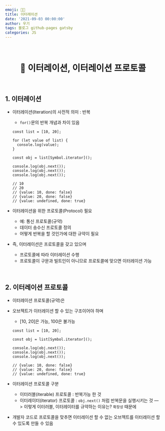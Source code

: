 ```yaml
---
emoji: 👨‍💻
title: 이터레이션
date: '2021-09-03 00:00:00'
author: 우기
tags: 블로그 github-pages gatsby
categories: JS
---
```


<br>

<h1 align="center">
  👋 이터레이션, 이터레이션 프로토콜
</h1>

<br>

## 1. 이터레이션

- 이터레이션(Iteration)의 사전적 의미 : 반복

  - `for()`문의 반복 개념과 차이 있음

  ```tsx
  const list = [10, 20];

  for (let value of list) {
    console.log(value);
  }

  const obj = list[Symbol.iterator]();

  console.log(obj.next());
  console.log(obj.next());
  console.log(obj.next());

  // 10
  // 20
  // {value: 10, done: false}
  // {value: 20, done: false}
  // {value: undefined, done: true}
  ```

- 이터레이션을 위한 프로토콜(Protocol) 필요

  - 예: 통신 프로토콜(규약)
  - 데이터 송수신 프로토콜 정의
  - 어떻게 반복을 할 것인가에 대한 규약이 필요

- 즉, 이터레이션은 프로토콜을 갖고 있으며
  - 프로토콜에 따라 이터레이션 수행
  - 프로토콜이 구문과 빌트인이 아니므로 프로토콜에 맞으면 이터레이션 가능

<br>

## 2. 이터레이션 프로토콜

- 이터레이션 프로토콜(규약)은
- 오브젝트가 이터레이션 할 수 있는 구조이어야 하며

  - [10, 20]은 가능, 100은 불가능

  ```tsx
  const list = [10, 20];

  const obj = list[Symbol.iterator]();

  console.log(obj.next());
  console.log(obj.next());
  console.log(obj.next());

  // {value: 10, done: false}
  // {value: 20, done: false}
  // {value: undefined, done: true}
  ```

- 이터레이션 프로토콜 구분
  - 이터러블(iterable) 프로토콜 : 반복가능 한 것
  - 이터레이터(iterator) 프로토콜 : `obj.next()` 처럼 반복문을 실행시키는 것
    —> 이렇게 이터러블, 이터레이터를 규약하는 이유는? `확장성` 때문에
- 개발자 코드로 프로토콜을 맞추면 이터레이션 할 수 없는 오브젝트를 이터레이션 할 수 있도록 만들 수 있음

```toc

```

